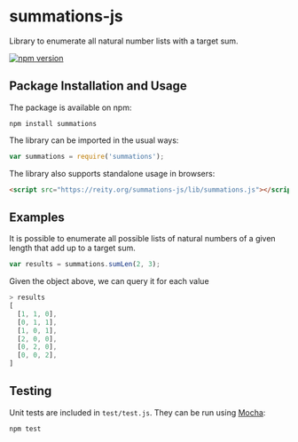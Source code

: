 # summations-js
Library to enumerate all natural number lists with a target sum.

[![npm version](https://badge.fury.io/js/summations.svg)](https://badge.fury.io/js/summations)

## Package Installation and Usage

The package is available on npm:
```shell
npm install summations
```
The library can be imported in the usual ways:
```javascript
var summations = require('summations');
```
The library also supports standalone usage in browsers:
```html
<script src="https://reity.org/summations-js/lib/summations.js"></script>
```

## Examples

It is possible to enumerate all possible lists of natural numbers of a given length that add up to a target sum.
```javascript
var results = summations.sumLen(2, 3);
```
Given the object above, we can query it for each value 
```javascript
> results
[
  [1, 1, 0],
  [0, 1, 1],
  [1, 0, 1],
  [2, 0, 0],
  [0, 2, 0],
  [0, 0, 2],
]
```

## Testing

Unit tests are included in `test/test.js`. They can be run using [Mocha](https://mochajs.org/):
```javascript
npm test
```
